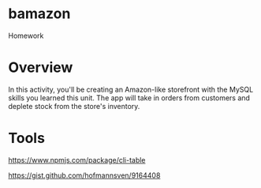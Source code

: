 # bamazon
Homework

# Overview
In this activity, you'll be creating an Amazon-like storefront with the MySQL skills you learned this unit. The app will take in orders from customers and deplete stock from the store's inventory.

# Tools
https://www.npmjs.com/package/cli-table

https://gist.github.com/hofmannsven/9164408
